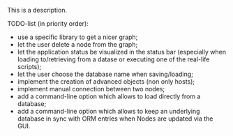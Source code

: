 This is a description.

TODO-list (in priority order):
  * use a specific library to get a nicer graph;
  * let the user delete a node from the graph;
  * let the application status be visualized in the status bar (especially when loading to/retrieving from a datase or executing one of the real-life scripts);
  * let the user choose the database name when saving/loading;
  * implement the creation of advanced objects (non only hosts);
  * implement manual connection between two nodes;
  * add a command-line option which allows to load directly from a database;
  * add a command-line option which allows to keep an underlying database in sync with ORM entries when Nodes are updated via the GUI.